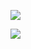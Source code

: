 ![](https://github-readme-stats.vercel.app/api?username=crossworth&count_private=true&show_icons=true)

![](https://github-readme-stats.vercel.app/api/top-langs/?username=crossworth&hide=css,html)
